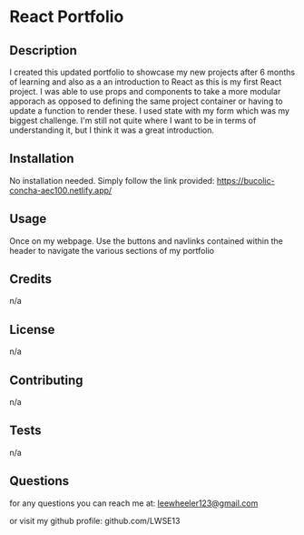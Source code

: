 # React Portfolio

## Description
I created this updated portfolio to showcase my new projects after 6 months of learning and also as a an introduction to React as this is my first React project. I was able to use props and components to take a more modular apporach as opposed to defining the same project container or having to update a function to render these. I used state with my form which was my biggest challenge. I'm still not quite where I want to be in terms of understanding it, but I think it was a great introduction. 


## Installation
No installation needed. Simply follow the link provided: https://bucolic-concha-aec100.netlify.app/

## Usage
Once on my webpage. Use the buttons and navlinks contained within the header to navigate the various sections of my portfolio
## Credits
n/a

## License
n/a

## Contributing
n/a

## Tests
n/a

## Questions
for any questions you can reach me at: leewheeler123@gmail.com 

or visit my github profile: github.com/LWSE13

